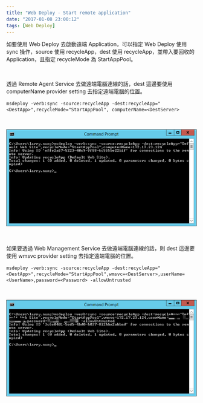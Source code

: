 ```yaml
---
title: "Web Deploy - Start remote application"
date: "2017-01-08 23:00:12"
tags: [Web Deploy]
---
```



如要使用 Web Deploy 去啟動遠端 Application，可以指定 Web Deploy 使用 sync 操作，source 使用 recycleApp，dest 使用 recycleApp，並帶入要回收的 Application，且指定 recycleMode 為 StartAppPool。  

<!-- More -->

<br/>

透過 Remote Agent Service 去做遠端電腦連線的話，dest 這邊要使用 computerName provider setting 去指定遠端電腦的位置。  

    msdeploy -verb:sync -source:recycleApp -dest:recycleApp="<DestApp>",recycleMode="StartAppPool", computerName=<DestServer>

<br/>


![1.png](1.png)

<br/>


如果要透過 Web Management Service 去做遠端電腦連線的話，則 dest 這邊要使用 wmsvc provider setting 去指定遠端電腦的位置。  

    msdeploy -verb:sync -source:recycleApp -dest:recycleApp="<DestApp>",recycleMode="StartAppPool",wmsvc=<DestServer>,userName=<UserName>,password=<Password> -allowUntrusted


<br/>


![2.png](2.png)

<br/>
